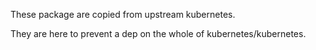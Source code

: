 These package are copied from upstream kubernetes.

They are here to prevent a dep on the whole of kubernetes/kubernetes.
